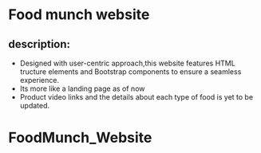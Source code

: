 # Food munch website

## description:

- Designed with user-centric approach,this website features HTML tructure elements and Bootstrap components
  to ensure a seamless experience.
- Its more like a landing page as of now
- Product video links and the details about each type of food is yet to be updated.
# FoodMunch_Website
